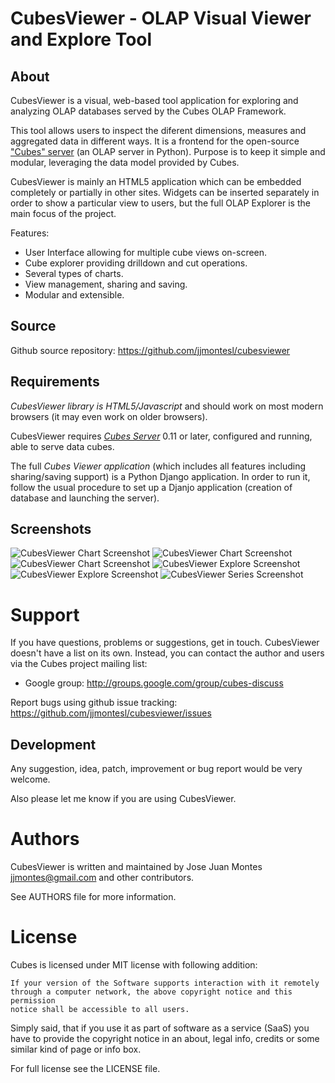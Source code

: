CubesViewer - OLAP Visual Viewer and Explore Tool
=================================================

About
-----

CubesViewer is a visual, web-based tool application for exploring and analyzing
OLAP databases served by the Cubes OLAP Framework.

This tool allows users to inspect the diferent dimensions, measures and
aggregated data in different ways. It is a frontend for the
open-source ["Cubes" server](http://databrewery.org/cubes.html) (an OLAP server in Python). 
Purpose is to keep it simple and modular, leveraging the data model 
provided by Cubes. 

CubesViewer is mainly an HTML5 application which can be embedded
completely or partially in other sites. Widgets can be inserted
separately in order to show a particular view to users, but the full
OLAP Explorer is the main focus of the project.

Features:

* User Interface allowing for multiple cube views on-screen. 
* Cube explorer providing drilldown and cut operations.
* Several types of charts.
* View management, sharing and saving.
* Modular and extensible.

Source
------

Github source repository: https://github.com/jjmontesl/cubesviewer

Requirements
------------

*CubesViewer library is HTML5/Javascript* and should work on most modern browsers
(it may even work on older browsers). 

CubesViewer requires *[Cubes Server](http://databrewery.org/cubes.html)* 0.11 or later, configured and running, able to serve 
data cubes. 

The full *Cubes Viewer application* (which includes all features including sharing/saving
support) is a Python Django application. In order to run it,
follow the usual procedure to set up a Djanjo application (creation of database and launching
the server). 

Screenshots
-----------

![CubesViewer Chart Screenshot](https://raw.github.com/jjmontesl/cubesviewer/master/doc/screenshots/view-chart-1.png "CubesViewer Chart")
![CubesViewer Chart Screenshot](https://raw.github.com/jjmontesl/cubesviewer/master/doc/screenshots/view-chart-2.png "CubesViewer Chart")
![CubesViewer Chart Screenshot](https://raw.github.com/jjmontesl/cubesviewer/master/doc/screenshots/view-chart-3-notes.png "CubesViewer Chart")
![CubesViewer Explore Screenshot](https://raw.github.com/jjmontesl/cubesviewer/master/doc/screenshots/view-explore-1.png "CubesViewer Explore")
![CubesViewer Explore Screenshot](https://raw.github.com/jjmontesl/cubesviewer/master/doc/screenshots/view-explore-2.png "CubesViewer Explore")
![CubesViewer Series Screenshot](https://raw.github.com/jjmontesl/cubesviewer/master/doc/screenshots/view-series-1.png "CubesViewer Series")

Support
=======

If you have questions, problems or suggestions, get in touch. CubesViewer doesn't
have a list on its own. Instead, you can contact the author and users via the 
Cubes project mailing list:

* Google group: http://groups.google.com/group/cubes-discuss

Report bugs using github issue tracking: https://github.com/jjmontesl/cubesviewer/issues

Development
-----------

Any suggestion, idea, patch, improvement or bug report would be very welcome.

Also please let me know if you are using CubesViewer.

Authors
=======

CubesViewer is written and maintained by Jose Juan Montes 
<jjmontes@gmail.com> and other contributors. 

See AUTHORS file for more information.

License
=======

Cubes is licensed under MIT license with following addition:

    If your version of the Software supports interaction with it remotely 
    through a computer network, the above copyright notice and this permission 
    notice shall be accessible to all users.

Simply said, that if you use it as part of software as a service (SaaS) you 
have to provide the copyright notice in an about, legal info, credits or some 
similar kind of page or info box.

For full license see the LICENSE file.

